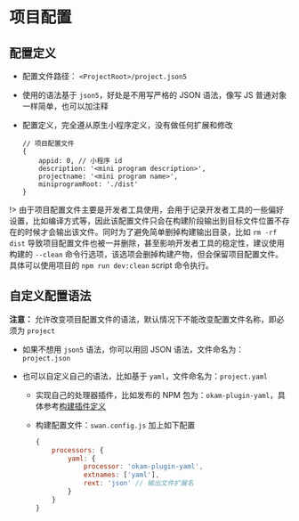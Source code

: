 # 项目配置

## 配置定义

* 配置文件路径： `<ProjectRoot>/project.json5`

* 使用的语法基于 `json5`，好处是不用写严格的 JSON 语法，像写 JS 普通对象一样简单，也可以加注释

* 配置定义，完全遵从原生小程序定义，没有做任何扩展和修改

    ```json5
    // 项目配置文件
    {
        appid: 0, // 小程序 id
        description: '<mini program description>',
        projectname: '<mini program name>',
        miniprogramRoot: './dist'
    }
    ```

!> 由于项目配置文件主要是开发者工具使用，会用于记录开发者工具的一些偏好设置，比如编译方式等，因此该配置文件只会在构建阶段输出到目标文件位置不存在的时候才会输出该文件。同时为了避免简单删掉构建输出目录，比如 `rm -rf dist` 导致项目配置文件也被一并删除，甚至影响开发者工具的稳定性，建议使用 构建的 `--clean` 命令行选项，该选项会删掉构建产物，但会保留项目配置文件。具体可以使用项目的 `npm run dev:clean` script 命令执行。

## 自定义配置语法

**注意：** 允许改变项目配置文件的语法，默认情况下不能改变配置文件名称，即必须为 `project`

* 如果不想用 `json5` 语法，你可以用回 JSON 语法，文件命名为：`project.json`

* 也可以自定义自己的语法，比如基于 `yaml`，文件命名为：`project.yaml`

    * 实现自己的处理器插件，比如发布的 NPM 包为：`okam-plugin-yaml`，具体参考[构建插件定义](build/plugin.md)

    * 构建配置文件：`swan.config.js` 加上如下配置

        ```javascript
        {
            processors: {
                yaml: {
                    processor: 'okam-plugin-yaml',
                    extnames: ['yaml'],
                    rext: 'json' // 输出文件扩展名
                }
            }
        }
        ```


